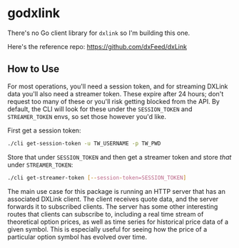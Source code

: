 # godxlink

There's no Go client library for `dxlink` so I'm building this one.

Here's the reference repo: https://github.com/dxFeed/dxLink

## How to Use

For most operations, you'll need a session token, and for streaming DXLink data you'll also need a streamer token. These expire after 24 hours; don't request too many of these or you'll risk getting blocked from the API. By default, the CLI will look for these under the `SESSION_TOKEN` and `STREAMER_TOKEN` envs, so set those however you'd like.

First get a session token:

```bash
./cli get-session-token -u TW_USERNAME -p TW_PWD
```

Store that under `SESSION_TOKEN` and then get a streamer token and store _that_ under `STREAMER_TOKEN`:

```bash
./cli get-streamer-token [--session-token=SESSION_TOKEN]
```

The main use case for this package is running an HTTP server that has an associated DXLink client. The client receives quote data, and the server forwards it to subscribed clients. The server has some other interesting routes that clients can subscribe to, including a real time stream of theoretical option prices, as well as time series for historical price data of a given symbol. This is especially useful for seeing how the price of a particular option symbol has evolved over time.
